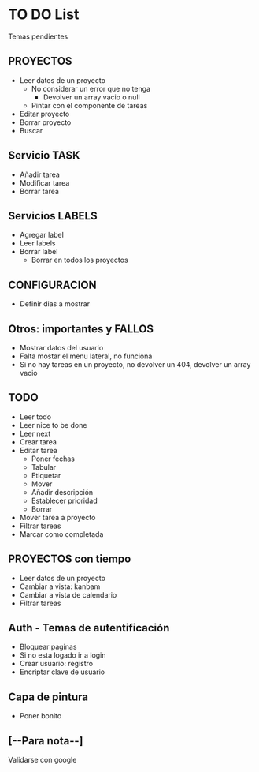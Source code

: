 # TO DO List

Temas pendientes

## PROYECTOS

- Leer datos de un proyecto
  - No considerar un error que no tenga
    - Devolver un array vacio o null
  - Pintar con el componente de tareas
- Editar proyecto
- Borrar proyecto
- Buscar

## Servicio TASK

- Añadir tarea
- Modificar tarea
- Borrar tarea

## Servicios LABELS

- Agregar label
- Leer labels
- Borrar label
  - Borrar en todos los proyectos

## CONFIGURACION

- Definir dias a mostrar

## Otros: importantes y FALLOS

- Mostrar datos del usuario
- Falta mostar el menu lateral, no funciona
- Si no hay tareas en un proyecto, no devolver un 404, devolver un array vacio

## TODO

- Leer todo
- Leer nice to be done
- Leer next
- Crear tarea
- Editar tarea
  - Poner fechas
  - Tabular
  - Etiquetar
  - Mover
  - Añadir descripción
  - Establecer prioridad
  - Borrar
- Mover tarea a proyecto
- Filtrar tareas
- Marcar como completada

## PROYECTOS con tiempo

- Leer datos de un proyecto
- Cambiar a vista: kanbam
- Cambiar a vista de calendario
- Filtrar tareas

## Auth - Temas de autentificación

- Bloquear paginas
- Si no esta logado ir a login
- Crear usuario: registro
- Encriptar clave de usuario

## Capa de pintura

- Poner bonito

## [--Para nota--]

Validarse con google
